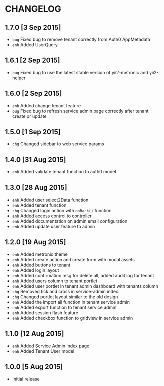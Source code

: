 CHANGELOG
=====

1.7.0 [3 Sep 2015]
-----

* `bug` Fixed bug to remove tenant correctly from Auth0 AppMetadata
* `enh` Added UserQuery

1.6.1 [2 Sep 2015]
-----

* `bug` Fixed bug to use the latest stable version of yii2-metronic and yii2-helper

1.6.0 [2 Sep 2015]
-----

* `enh` Added change tenant feature
* `bug` Fixed bug to refresh service admin page correctly after tenant create or update

1.5.0 [1 Sep 2015]
-----

* `chg` Changed sidebar to web service params

1.4.0 [31 Aug 2015]
-----

* `enh` Added validate tenant function to auth0 model

1.3.0 [28 Aug 2015]
-----

* `enh` Added user select2Data function
* `enh` Added tenant function
* `chg` Changed login action with `goBack()` function
* `enh` Added access control to controller
* `enh` Added documentation on admin email configuration
* `enh` Added update user feature to admin

1.2.0 [19 Aug 2015]
-----

* `enh` Added metronic theme
* `enh` Added create action and create form with modal assets
* `enh` Added buttons to tenant
* `enh` Added login layout
* `enh` Added confirmation msg for delete all, added audit log for tenant
* `enh` Added users column to tenant portlet
* `enh` Added user portlet in tenant admin dashboard with tenants column
* `chg` Removed tick and cross in service-admin index
* `chg` Changed portlet layout similar to the old design
* `enh` Added the import all function in tenant service admin
* `enh` Added export function to tenant service admin
* `enh` Added session flash feature
* `enh` Added checkbox function to gridview in service admin

1.1.0 [12 Aug 2015]
-----

* `enh` Added Service Admin index page
* `enh` Added Tenant User model


1.0.0 [5 Aug 2015]
-----

* Initial release
